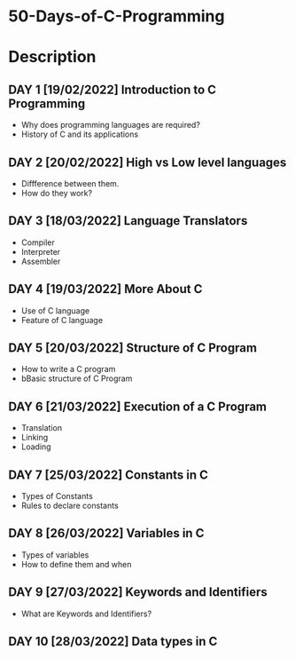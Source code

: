 # 50-Days-of-C-Programming
# Description
## DAY 1 [19/02/2022] Introduction to C Programming
* Why does programming languages are required?
* History of C and its applications
## DAY 2 [20/02/2022] High vs Low level languages
* Diffference between them.
* How do they work?
## DAY 3 [18/03/2022] Language Translators
* Compiler
* Interpreter
* Assembler
## DAY 4 [19/03/2022] More About C 
* Use of C language
* Feature of C language
## DAY 5 [20/03/2022] Structure of C Program
* How to write a C program
* bBasic structure of C Program
## DAY 6 [21/03/2022] Execution of a C Program
* Translation
* Linking
* Loading
## DAY 7 [25/03/2022] Constants in C
* Types of Constants
* Rules to declare constants
## DAY 8 [26/03/2022] Variables in C
* Types of variables
* How to define them and when
## DAY 9 [27/03/2022] Keywords and Identifiers
* What are Keywords and Identifiers?
## DAY 10 [28/03/2022] Data types in C
